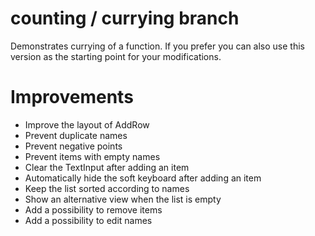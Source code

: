 # counting / currying branch

Demonstrates currying of a function.
If you prefer you can also use this version as the starting point for your modifications.

# Improvements

- Improve the layout of AddRow
- Prevent duplicate names
- Prevent negative points
- Prevent items with empty names
- Clear the TextInput after adding an item
- Automatically hide the soft keyboard after adding an item
- Keep the list sorted according to names
- Show an alternative view when the list is empty
- Add a possibility to remove items
- Add a possibility to edit names
